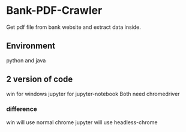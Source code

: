 # Bank-PDF-Crawler
 Get pdf file from bank website and extract data inside.

## Environment
 python and java

## 2 version of code
win for windows
jupyter for jupyter-notebook
Both need chromedriver

### difference
win will use normal chrome
jupyter will use headless-chrome 